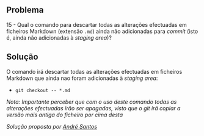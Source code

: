 ## Problema

15 - Qual o comando para descartar todas as alterações efectuadas em ficheiros
Markdown (extensão `.md`) ainda não adicionadas para _commit_ (isto é, ainda
não adicionadas à _staging area_)?

## Solução

O comando irá descartar todas as alterações efectuadas em ficheiros Markdown 
que ainda nao foram adicionadas à _staging area_:

* `git checkout -- *.md ` 

_Nota: Importante perceber que com o uso deste comando todas as alterações
efectuadas irão ser apagadas, visto que o git irá copiar a versão mais antiga
do ficheiro por cima desta_

*Solução proposta por [André Santos](https://github.com/Snigy24)*
